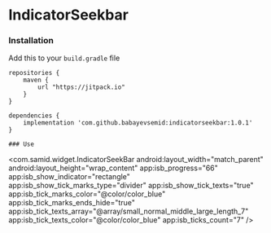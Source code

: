 # IndicatorSeekbar  

### Installation

Add this to your ```build.gradle``` file

```
repositories {
    maven {
        url "https://jitpack.io"
    }
}

dependencies {
    implementation 'com.github.babayevsemid:indicatorseekbar:1.0.1' 
}

### Use

```
<com.samid.widget.IndicatorSeekBar
                android:layout_width="match_parent"
                android:layout_height="wrap_content"
                app:isb_progress="66"
                app:isb_show_indicator="rectangle"
                app:isb_show_tick_marks_type="divider"
                app:isb_show_tick_texts="true"
                app:isb_tick_marks_color="@color/color_blue"
                app:isb_tick_marks_ends_hide="true"
                app:isb_tick_texts_array="@array/small_normal_middle_large_length_7"
                app:isb_tick_texts_color="@color/color_blue"
                app:isb_ticks_count="7" />
```
